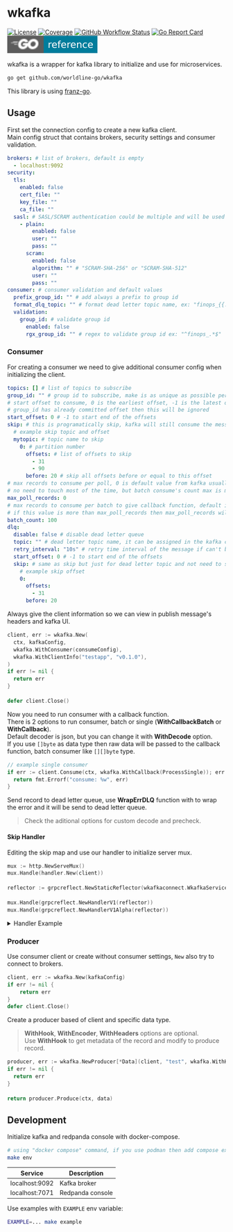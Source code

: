 # wkafka

[![License](https://img.shields.io/github/license/worldline-go/wkafka?color=red&style=flat-square)](https://raw.githubusercontent.com/worldline-go/wkafka/main/LICENSE)
[![Coverage](https://img.shields.io/sonar/coverage/worldline-go_wkafka?logo=sonarcloud&server=https%3A%2F%2Fsonarcloud.io&style=flat-square)](https://sonarcloud.io/summary/overall?id=worldline-go_wkafka)
[![GitHub Workflow Status](https://img.shields.io/github/actions/workflow/status/worldline-go/wkafka/test.yml?branch=main&logo=github&style=flat-square&label=ci)](https://github.com/worldline-go/wkafka/actions)
[![Go Report Card](https://goreportcard.com/badge/github.com/worldline-go/wkafka?style=flat-square)](https://goreportcard.com/report/github.com/worldline-go/wkafka)
[![Go PKG](https://raw.githubusercontent.com/worldline-go/guide/main/badge/custom/reference.svg)](https://pkg.go.dev/github.com/worldline-go/wkafka)

wkafka is a wrapper for kafka library to initialize and use for microservices.

```sh
go get github.com/worldline-go/wkafka
```

This library is using [franz-go](https://github.com/twmb/franz-go).

## Usage

First set the connection config to create a new kafka client.  
Main config struct that contains brokers, security settings and consumer validation.

```yaml
brokers: # list of brokers, default is empty
  - localhost:9092
security:
  tls:
    enabled: false
    cert_file: ""
    key_file: ""
    ca_file: ""
  sasl: # SASL/SCRAM authentication could be multiple and will be used in order
    - plain:
        enabled: false
        user: ""
        pass: ""
      scram:
        enabled: false
        algorithm: "" # "SCRAM-SHA-256" or "SCRAM-SHA-512"
        user: ""
        pass: ""
consumer: # consumer validation and default values
  prefix_group_id: "" # add always a prefix to group id
  format_dlq_topic: "" # format dead letter topic name, ex: "finops_{{.AppName}}_dlq"
  validation:
    group_id: # validate group id
      enabled: false
      rgx_group_id: "" # regex to validate group id ex: "^finops_.*$"
```

### Consumer

For creating a consumer we need to give additional consumer config when initializing the client.

```yaml
topics: [] # list of topics to subscribe
group_id: "" # group id to subscribe, make is as unique as possible per service
# start offset to consume, 0 is the earliest offset, -1 is the latest offset and more than 0 is the offset number
# group_id has already committed offset then this will be ignored
start_offset: 0 # -1 to start end of the offsets
skip: # this is programatically skip, kafka will still consume the message
  # example skip topic and offset
  mytopic: # topic name to skip
    0: # partition number
      offsets: # list of offsets to skip
        - 31
        - 90
      before: 20 # skip all offsets before or equal to this offset
# max records to consume per poll, 0 is default value from kafka usually 500
# no need to touch most of the time, but batch consume's count max is max_poll_records
max_poll_records: 0 
# max records to consume per batch to give callback function, default is 100
# if this value is more than max_poll_records then max_poll_records will be used
batch_count: 100
dlq:
  disable: false # disable dead letter queue
  topic: "" # dead letter topic name, it can be assigned in the kafka config's format_dlq_topic
  retry_interval: "10s" # retry time interval of the message if can't be processed, default is 10s
  start_offset: 0 # -1 to start end of the offsets
  skip: # same as skip but just for dead letter topic and not need to specify topic name
    # example skip offset
    0:
      offsets:
        - 31
      before: 20
```

Always give the client information so we can view in publish message's headers and kafka UI.

```go
client, err := wkafka.New(
  ctx, kafkaConfig,
  wkafka.WithConsumer(consumeConfig),
  wkafka.WithClientInfo("testapp", "v0.1.0"),
)
if err != nil {
  return err
}

defer client.Close()
```

Now you need to run consumer with a callback function.  
There is 2 options to run consumer, batch or single (__WithCallbackBatch__ or __WithCallback__).  
Default decoder is json, but you can change it with __WithDecode__ option.  
If you use `[]byte` as data type then raw data will be passed to the callback function, batch consumer like `[][]byte` type.

```go
// example single consumer
if err := client.Consume(ctx, wkafka.WithCallback(ProcessSingle)); err != nil {
  return fmt.Errorf("consume: %w", err)
}
```

Send record to dead letter queue, use __WrapErrDLQ__ function with to wrap the error and it will be send to dead letter queue.

> Check the aditional options for custom decode and precheck.


#### Skip Handler

Editing the skip map and use our handler to initialize server mux.

```go
mux := http.NewServeMux()
mux.Handle(handler.New(client))

reflector := grpcreflect.NewStaticReflector(wkafkaconnect.WkafkaServiceName)

mux.Handle(grpcreflect.NewHandlerV1(reflector))
mux.Handle(grpcreflect.NewHandlerV1Alpha(reflector))
```

<details><summary>Handler Example</summary>

```sh
make env

# run the example
EXAMPLE=consumer_single_handler make example
```

Add messages in here to skip the message http://localhost:7071

Go to this side for grpcUI http://localhost:8082/#/grpc/wkafka

</details>

### Producer

Use consumer client or create without consumer settings, `New` also try to connect to brokers.

```go
client, err := wkafka.New(kafkaConfig)
if err != nil {
    return err
}
defer client.Close()
```

Create a producer based of client and specific data type.

> __WithHook__, __WithEncoder__, __WithHeaders__ options are optional.  
> Use __WithHook__ to get metadata of the record and modify to produce record.

```go
producer, err := wkafka.NewProducer[*Data](client, "test", wkafka.WithHook(ProduceHook))
if err != nil {
  return err
}

return producer.Produce(ctx, data)
```

## Development

Initialize kafka and redpanda console with docker-compose.

```sh
# using "docker compose" command, if you use podman then add compose extension and link docker with podman binary
make env
```

| Service        | Description      |
| -------------- | ---------------- |
| localhost:9092 | Kafka broker     |
| localhost:7071 | Redpanda console |

Use examples with `EXAMPLE` env variable:

```sh
EXAMPLE=... make example
```
